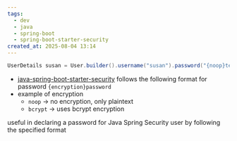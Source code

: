 ```yaml
---
tags:
  - dev
  - java
  - spring-boot
  - spring-boot-starter-security
created_at: 2025-08-04 13:14
---
```

```java
UserDetails susan = User.builder().username("susan").password("{noop}test123").roles("EMPLOYEE", "MANAGER", "ADMIN")
```
- [java-spring-boot-starter-security](java-spring-boot-starter-security.md) follows the following format for password `{encryption}password`
- example of encryption
	- `noop` -> no encryption, only plaintext
	- `bcrypt` -> uses bcrypt encryption

useful in declaring a password for Java Spring Security user by following the specified format
